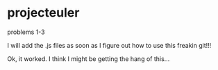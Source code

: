 # projecteuler
problems 1-3

I will add the .js files as soon as I figure out how to use this freakin git!!!

Ok, it worked. I think I might be getting the hang of this...
